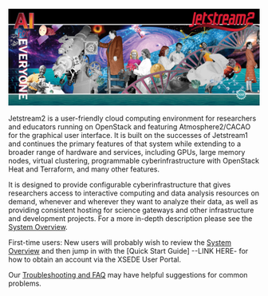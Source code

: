 ![Jetstream2 Panel Art](images/JS2-banner.png)

Jetstream2 is a user-friendly cloud computing environment for researchers and educators running on OpenStack and featuring Atmosphere2/CACAO for the graphical user interface. It is built on the successes of Jetstream1 and continues the primary features of that system while extending to a broader range of hardware and services, including GPUs, large memory nodes, virtual clustering, programmable cyberinfrastructure with OpenStack Heat and Terraform, and many other features.

It is designed to provide configurable cyberinfrastructure that gives researchers access to interactive computing and data analysis resources on demand, whenever and wherever they want to analyze their data, as well as providing consistent hosting for science gateways and other infrastructure and development projects. For a more in-depth description please see the [System Overview](/overview/overview.md).

First-time users: New users will probably wish to review the [System Overview](/overview/overview.md) and then jump in with the [Quick Start Guide] --LINK HERE- for how to obtain an account via the XSEDE User Portal.

Our [Troubleshooting and FAQ](faq/trouble.md) may have helpful suggestions for common problems.

